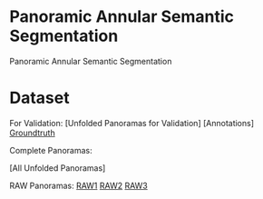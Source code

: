 # Panoramic Annular Semantic Segmentation
Panoramic Annular Semantic Segmentation

# Dataset
For Validation:
[Unfolded Panoramas for Validation]
[Annotations]
[Groundtruth](https://pan.baidu.com/s/1Y4Xp10J_fWrye_gLS3iyrA)

Complete Panoramas:

[All Unfolded Panoramas]

RAW Panoramas: [RAW1](https://pan.baidu.com/s/1LBTQnVHcL0TKoY7njtPiBg)
               [RAW2]()
               [RAW3](https://pan.baidu.com/s/1car_7_dH58wKWDjM6brhlQ)
